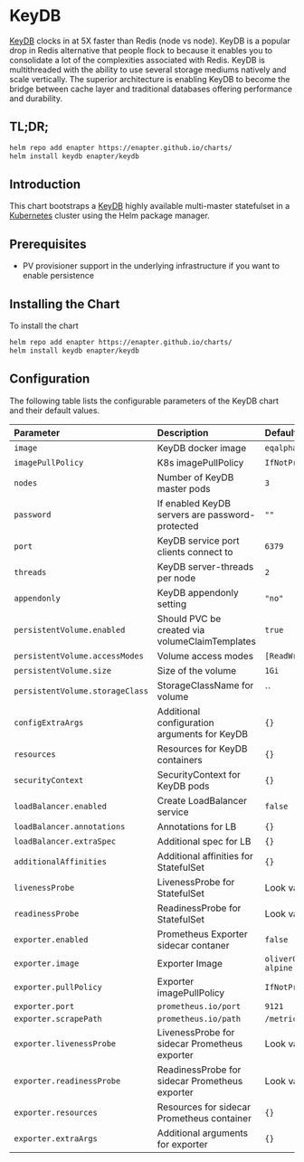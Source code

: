 # KeyDB

[KeyDB](https://keydb.dev) clocks in at 5X faster than Redis (node vs node). KeyDB is a popular drop in Redis alternative that people flock to because it enables you to consolidate a lot of the complexities associated with Redis. KeyDB is multithreaded with the ability to use several storage mediums natively and scale vertically. The superior architecture is enabling KeyDB to become the bridge between cache layer and traditional databases offering performance and durability.

## TL;DR;

```bash
helm repo add enapter https://enapter.github.io/charts/
helm install keydb enapter/keydb
```

## Introduction

This chart bootstraps a [KeyDB](https://keydb.dev) highly available multi-master statefulset in a [Kubernetes](http://kubernetes.io) cluster using the Helm package manager.

## Prerequisites

- PV provisioner support in the underlying infrastructure if you want to enable persistence

## Installing the Chart

To install the chart

```bash
helm repo add enapter https://enapter.github.io/charts/
helm install keydb enapter/keydb
```

## Configuration

The following table lists the configurable parameters of the KeyDB chart and their default values.

| Parameter                       | Description                                     | Default                                  |
|:--------------------------------|:------------------------------------------------|:-----------------------------------------|
| `image`                         | KeyDB docker image                              | `eqalpha/keydb:x86_64_v5.3.3`            |
| `imagePullPolicy`               | K8s imagePullPolicy                             | `IfNotPresent`                           |
| `nodes`                         | Number of KeyDB master pods                     | `3`                                      |
| `password`                      | If enabled KeyDB servers are password-protected | `""`                                     |
| `port`                          | KeyDB service port clients connect to           | `6379`                                   |
| `threads`                       | KeyDB server-threads per node                   | `2`                                      |
| `appendonly`                    | KeyDB appendonly setting                        | `"no"`                                   |
| `persistentVolume.enabled`      | Should PVC be created via volumeClaimTemplates  | `true`                                   |
| `persistentVolume.accessModes`  | Volume access modes                             | `[ReadWriteOnce]`                        |
| `persistentVolume.size`         | Size of the volume                              | `1Gi`                                    |
| `persistentVolume.storageClass` | StorageClassName for volume                     | ``                                       |
| `configExtraArgs`               | Additional configuration arguments for KeyDB    | `{}`                                     |
| `resources`                     | Resources for KeyDB containers                  | `{}`                                     |
| `securityContext`               | SecurityContext for KeyDB pods                  | `{}`                                     |
| `loadBalancer.enabled`          | Create LoadBalancer service                     | `false`                                  |
| `loadBalancer.annotations`      | Annotations for LB                              | `{}`                                     |
| `loadBalancer.extraSpec`        | Additional spec for LB                          | `{}`                                     |
| `additionalAffinities`          | Additional affinities for StatefulSet           | `{}`                                     |
| `livenessProbe`                 | LivenessProbe for StatefulSet                   | Look values.yaml                         |
| `readinessProbe`                | ReadinessProbe for StatefulSet                  | Look values.yaml                         |
| `exporter.enabled`              | Prometheus Exporter sidecar contaner            | `false`                                  |
| `exporter.image`                | Exporter Image                                  | `oliver006/redis_exporter:v1.8.0-alpine` |
| `exporter.pullPolicy`           | Exporter imagePullPolicy                        | `IfNotPresent`                           |
| `exporter.port`                 | `prometheus.io/port`                            | `9121`                                   |
| `exporter.scrapePath`           | `prometheus.io/path`                            | `/metrics`                               |
| `exporter.livenessProbe`        | LivenessProbe for sidecar Prometheus exporter   | Look values.yaml                         |
| `exporter.readinessProbe`       | ReadinessProbe for sidecar Prometheus exporter  | Look values.yaml                         |
| `exporter.resources`            | Resources for sidecar Prometheus container      | `{}`                                     |
| `exporter.extraArgs`            | Additional arguments for exporter               | `{}`                                     |
